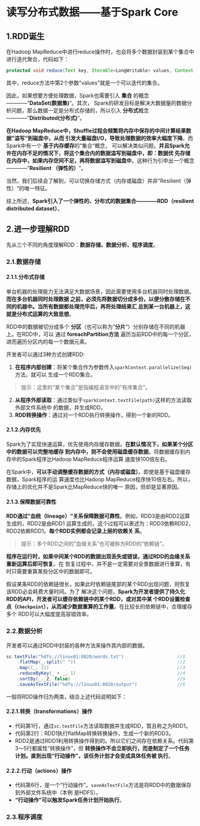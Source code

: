 读写分布式数据——基于Spark Core
================================================================================
## 1.RDD诞生
在Hadoop MapReduce中进行reduce操作时，也会将多个数据封装到某个集合中进行迭代聚合，代码如下：
```java
protected void reduce(Text key, Iterable<LongWritable> values, Context context)
```
其中，reduce方法中第2个参数"values"就是一个可以迭代的集合。

因此，如果想要方便处理数据，Spark也需要引入 **集合** 的概念————”**DataSet(数据集)**“。其次，
Spark的研发目标是解决大数据量的数据分析问题，那么数据一定是分布式存储的，所以引入 **分布式**概念
————”**Distributed(分布式)**“。

**在Hadoop MapReduce中，Shuffle过程会频繁将内存中保存的中间计算结果数据”溢写“到磁盘中，从而
引发大量磁盘I/O，导致处理数据的效率大幅度下降**。而Spark中有一个 **基于内存缓存**的”集合“概念，
可以解决类似问题。**并且Spark允许在内存不足的情况下，将这个集合内的数据溢写到磁盘中，即：数据优
先存储在内存中，如果内存空间不足，再将数据溢写到磁盘中**。这种行为引申出一个概念————”**Resilient
（弹性的）**“。

当然，我们后续会了解到，可以切换存储方式（内存或磁盘）并非”Resilient（弹性）“的唯一特征。

综上所述，**Spark引入了一个弹性的、分布式的数据集合————RDD（resilient distributed dataset）**。

## 2.进一步理解RDD
先从三个不同的角度理解RDD：**数据存储、数据分析、程序调度**。

### 2.1.数据存储

#### 2.1.1.分布式存储
单台机器的处理能力无法满足大数据场景，因此需要使用多台机器同时处理数据。**而在多台机器同时处理数据
之前，必须先将数据切分成多份，以便分散存储在不同的机器中。当所有数据都处理完毕后，再将处理结果汇
总到某一台机器上，这就是分布式运算的大致思想**。

RDD中的数据被切分成多个 **分区**（也可以称为”**分片**“）分别存储在不同的机器上。在RDD中，可以
通过 **foreachPartition方法** 遍历当前RDD中的每一个分区，进而遍历分区内的每一个数据元素。

开发者可以通过3种方式创建RDD:
1. **在程序内部创建**：将某个集合作为参数传入`sparkContext.parallelize(Seq)`方法，就可以
生成一个RDD集合。
> 提示：这里的“某个集合”是指编程语言中的”有序集合”。
2. **从程序外部读取**：通过类似于`sparkContext.textFile(path)`这样的方法读取外部文件系统中
的数据，并生成RDD。
3. **RDD转换操作**：通过对一个RDD执行转换操作，得到一个新的RDD。

#### 2.1.2.内存优先
Spark为了实现快速运算，优先使用内存缓存数据。**在默认情况下，如果某个分区中的数据可以完整地缓存
到内存中，则不会使用磁盘缓存数据**。将数据缓存到内存中的Spark程序比Hadoop MapReduce程序运算
速度快100倍左右。

在Spark中，**可以手动调整缓存数据的方式（内存或磁盘）**。即使是基于磁盘缓存数据，Spark程序的运
算速度也比Hadoop MapReduce程序快10倍左右。所以，存储上的优化并不是Spark比MapReduce快的唯一
原因，但却是显著原因。

#### 2.1.3.保障数据可靠性
**RDD通过”血统（lineage）“关系保障数据可靠性**。例如，RDD3是由RDD2运算生成的，RDD2是由RDD1
运算生成的，这个过程可以表述为：RDD3依赖RDD2，RDD2依赖RDD1。**每个RDD实例都会记录上层的依赖关
系**。
> 提示：多个RDD之间的”血缘关系”也可被称为RDD的“依赖链”。

**程序在运行时，如果中间某个RDD的数据出现丢失或错误，通过RDD的血缘关系重新运算后即可恢复**。在
恢复过程中，并不是一定需要对全景数据进行重算，有时只需要重算某些分区中的数据即可。

假设某条RDD的依赖链很长，如果此时依赖链尾部的某个RDD出现问题，则恢复该RDD必会耗费大量时间。为了
解决这个问题，**Spark为开发者提供了持久化RDD的API，开发者可以缓存依赖链中的某个RDD，或对其中某
个RDD设置检查点（`Checkpoint`），从而减少数据重算的工作量**。在比较长的依赖链中，合理缓存多个
RDD可以大幅度提高容错效率。

### 2.2.数据分析
开发者可以通过RDD中封装的各种方法来操作其内部的数据。
```scala
sc.textFile("hdfs://linux01:8020/words.txt")                    //1
    .flatMap(_.split(" "))                                      //2
    .map((_, 1))                                                //3                         
    .reduceByKey(_ + _, 1)                                      //4
    .sortBy(_._2, false)                                        //5
    .saveAsTextFile("hdfs://linux01:8020/output")               //6
```
一般将RDD操作归为两类，结合上述代码说明如下：

#### 2.2.1.转换（transformations）操作 
+ 代码第1行，通过`sc.textFile`方法读取数据并生成RDD，暂且称之为RDD1。
+ 代码第2行：RDD1执行flatMap转换转换操作，生成一个新的RDD3。
+ RDD2是通过RDD1利用转换操作得到的。所以它们之间存在依赖关系。代码第3～5行都属性“转换操作”，但
**转换操作不会立即执行，而是制定了一个任务计划。直到出现“行动操作”，该任务计划才会变成具体任务被
执行**。

#### 2.2.2.行动（actions）操作 
+ 代码第6行，是一个“行动操作”。`saveAsTextFile`方法是将RDD中的数据保存到外部文件系统中（本例
是HDFS）。
+ **“行动操作”可以触发Spark任务计划开始执行**。

### 2.3.程序调度







